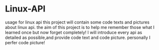 # Linux-API
usage for linux api
this project will contain some code texts and pictures about linux api.
the aim of this project is to help me remember those what I learned once but now forget completely!
I will introduce every api as detailed as possible,and provide code text and code picture.
personally I perfer code picture!
